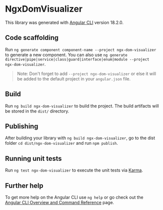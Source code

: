 # NgxDomVisualizer

This library was generated with [Angular CLI](https://github.com/angular/angular-cli) version 18.2.0.

## Code scaffolding

Run `ng generate component component-name --project ngx-dom-visualizer` to generate a new component. You can also use `ng generate directive|pipe|service|class|guard|interface|enum|module --project ngx-dom-visualizer`.
> Note: Don't forget to add `--project ngx-dom-visualizer` or else it will be added to the default project in your `angular.json` file. 

## Build

Run `ng build ngx-dom-visualizer` to build the project. The build artifacts will be stored in the `dist/` directory.

## Publishing

After building your library with `ng build ngx-dom-visualizer`, go to the dist folder `cd dist/ngx-dom-visualizer` and run `npm publish`.

## Running unit tests

Run `ng test ngx-dom-visualizer` to execute the unit tests via [Karma](https://karma-runner.github.io).

## Further help

To get more help on the Angular CLI use `ng help` or go check out the [Angular CLI Overview and Command Reference](https://angular.dev/tools/cli) page.
